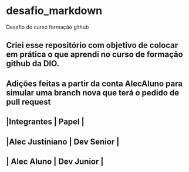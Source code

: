 # desafio_markdown
Desafio do curso formação github

Criei esse  repositório com objetivo de colocar em prática
o que aprendi no curso de formação github da DIO.
-------

Adições feitas a partir da conta AlecAluno 
para simular uma branch nova que terá o pedido de pull request 
--------

|Integrantes | Papel |
---------
|Alec Justiniano | Dev Senior |
---------
| Alec Aluno | Dev Junior |
---------
